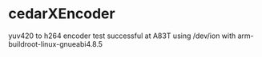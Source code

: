 # cedarXEncoder
yuv420 to h264 encoder test successful at A83T using /dev/ion with arm-buildroot-linux-gnueabi4.8.5
